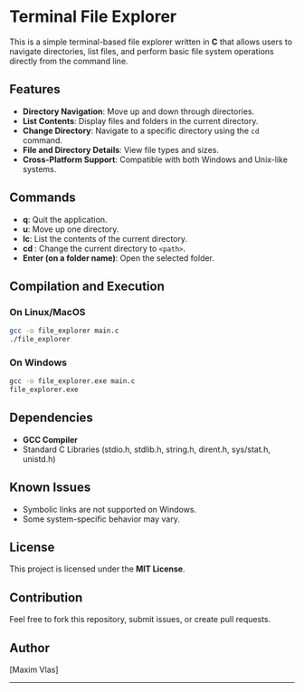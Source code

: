 # Terminal File Explorer

This is a simple terminal-based file explorer written in **C** that allows users to navigate directories, list files, and perform basic file system operations directly from the command line.

## Features
- **Directory Navigation**: Move up and down through directories.
- **List Contents**: Display files and folders in the current directory.
- **Change Directory**: Navigate to a specific directory using the `cd` command.
- **File and Directory Details**: View file types and sizes.
- **Cross-Platform Support**: Compatible with both Windows and Unix-like systems.

## Commands
- **q**: Quit the application.
- **u**: Move up one directory.
- **lc**: List the contents of the current directory.
- **cd <path>**: Change the current directory to `<path>`.
- **Enter (on a folder name)**: Open the selected folder.

## Compilation and Execution

### On Linux/MacOS
```bash
gcc -o file_explorer main.c
./file_explorer
```

### On Windows
```cmd
gcc -o file_explorer.exe main.c
file_explorer.exe
```

## Dependencies
- **GCC Compiler**
- Standard C Libraries (stdio.h, stdlib.h, string.h, dirent.h, sys/stat.h, unistd.h)

## Known Issues
- Symbolic links are not supported on Windows.
- Some system-specific behavior may vary.


## License
This project is licensed under the **MIT License**.

## Contribution
Feel free to fork this repository, submit issues, or create pull requests.

## Author
[Maxim Vlas]   

---


